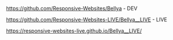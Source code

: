 

https://github.com/Responsive-Websites/Bellya - DEV

https://github.com/Responsive-Websites-LIVE/Bellya__LIVE - LIVE

https://responsive-websites-live.github.io/Bellya__LIVE/
